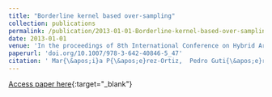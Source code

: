 ```yaml
---
title: "Borderline kernel based over-sampling"
collection: publications
permalink: /publication/2013-01-01-Borderline-kernel-based-over-sampling
date: 2013-01-01
venue: 'In the proceedings of 8th International Conference on Hybrid Artificial Intelligence Systems (HAIS2013)'
paperurl: 'doi.org/10.1007/978-3-642-40846-5_47'
citation: ' Mar{\&apos;i}a P{\&apos;e}rez-Ortiz,  Pedro Guti{\&apos;e}rrez,  C{\&apos;e}sar Herv{\&apos;a}s-Mart{\&apos;i}nez, &quot;Borderline kernel based over-sampling.&quot; In the proceedings of 8th International Conference on Hybrid Artificial Intelligence Systems (HAIS2013), 2013.'
---
```

[Access paper here](doi.org/10.1007/978-3-642-40846-5_47){:target="_blank"}
